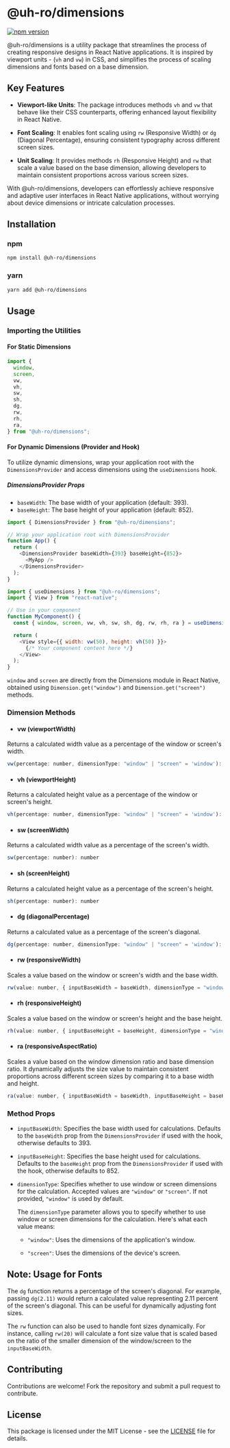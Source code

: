 # @uh-ro/dimensions

[![npm version](https://badge.fury.io/js/%40uh-ro%2Fdimensions.svg)](https://badge.fury.io/js/%40uh-ro%2Fdimensions)

@uh-ro/dimensions is a utility package that streamlines the process of creating responsive designs in React Native applications. It is inspired by viewport units - (`vh` and `vw`) in CSS, and simplifies the process of
scaling dimensions and fonts based on a base dimension.

## Key Features

- **Viewport-like Units**:
  The package introduces methods `vh` and `vw` that behave like their CSS counterparts, offering enhanced layout flexibility in React Native.

- **Font Scaling**: It enables font scaling using `rw` (Responsive Width) or `dg` (Diagonal Percentage), ensuring consistent typography across different screen sizes.

- **Unit Scaling**: It provides methods `rh` (Responsive Height) and `rw` that scale a value based on the base dimension, allowing developers to maintain consistent proportions across various screen sizes.

With @uh-ro/dimensions, developers can effortlessly achieve responsive and adaptive user interfaces in React Native applications, without worrying about device dimensions or intricate calculation processes.

## Installation

### npm

```bash
npm install @uh-ro/dimensions
```

### yarn

```bash
yarn add @uh-ro/dimensions
```

## Usage

### Importing the Utilities

#### For Static Dimensions

```javascript
import {
  window,
  screen,
  vw,
  vh,
  sw,
  sh,
  dg,
  rw,
  rh,
  ra,
} from "@uh-ro/dimensions";
```

#### For Dynamic Dimensions (Provider and Hook)

To utilize dynamic dimensions, wrap your application root with the `DimensionsProvider` and access dimensions using the `useDimensions` hook.

##### DimensionsProvider Props

- `baseWidth`: The base width of your application (default: 393).
- `baseHeight`: The base height of your application (default: 852).

```javascript
import { DimensionsProvider } from "@uh-ro/dimensions";

// Wrap your application root with DimensionsProvider
function App() {
  return (
    <DimensionsProvider baseWidth={393} baseHeight={852}>
      <MyApp />
    </DimensionsProvider>
  );
}
```

```javascript
import { useDimensions } from "@uh-ro/dimensions";
import { View } from "react-native";

// Use in your component
function MyComponent() {
  const { window, screen, vw, vh, sw, sh, dg, rw, rh, ra } = useDimensions();

  return (
    <View style={{ width: vw(50), height: vh(50) }}>
      {/* Your component content here */}
    </View>
  );
}
```

`window` and `screen` are directly from the Dimensions module in React Native, obtained using `Dimension.get("window")` and `Dimension.get("screen")` methods.

### Dimension Methods

- #### vw (viewportWidth)

Returns a calculated width value as a percentage of the window or screen's width.

```javascript
vw(percentage: number, dimensionType: "window" | "screen" = 'window'): number
```

- #### vh (viewportHeight)

Returns a calculated height value as a percentage of the window or screen's height.

```javascript
vh(percentage: number, dimensionType: "window" | "screen" = 'window'): number
```

- #### sw (screenWidth)

Returns a calculated width value as a percentage of the screen's width.

```javascript
sw(percentage: number): number
```

- #### sh (screenHeight)

Returns a calculated height value as a percentage of the screen's height.

```javascript
sh(percentage: number): number
```

- #### dg (diagonalPercentage)

Returns a calculated value as a percentage of the screen's diagonal.

```javascript
dg(percentage: number, dimensionType: "window" | "screen" = 'window'): number
```

- #### rw (responsiveWidth)

Scales a value based on the window or screen's width and the base width.

```javascript
rw(value: number, { inputBaseWidth = baseWidth, dimensionType = "window" }: RwParams): number
```

- #### rh (responsiveHeight)

Scales a value based on the window or screen's height and the base height.

```javascript
rh(value: number, { inputBaseHeight = baseHeight, dimensionType = "window" }: RhParams): number
```

- #### ra (responsiveAspectRatio)

Scales a value based on the window dimension ratio and base dimension ratio. It dynamically adjusts the size value to maintain consistent proportions across different screen sizes by comparing it to a base width and height.

```javascript
ra(value: number, { inputBaseWidth = baseWidth, inputBaseHeight = baseHeight, dimensionType = "window" }: RaParams): number
```

### Method Props

- `inputBaseWidth`: Specifies the base width used for calculations. Defaults to the `baseWidth` prop from the `DimensionsProvider` if used with the hook, otherwise defaults to 393.

- `inputBaseHeight`: Specifies the base height used for calculations. Defaults to the `baseHeight` prop from the `DimensionsProvider` if used with the hook, otherwise defaults to 852.

- `dimensionType`: Specifies whether to use window or screen dimensions for the calculation. Accepted values are `"window"` or `"screen"`. If not provided, `"window"` is used by default.

  The `dimensionType` parameter allows you to specify whether to use window or screen dimensions for the calculation. Here's what each value means:

  - `"window"`: Uses the dimensions of the application's window.

  - `"screen"`: Uses the dimensions of the device's screen.

## Note: Usage for Fonts

The `dg` function returns a percentage of the screen's diagonal. For example, passing `dg(2.11)` would return a calculated value representing 2.11 percent of the screen's diagonal. This can be useful for dynamically adjusting font sizes.

The `rw` function can also be used to handle font sizes dynamically. For instance, calling `rw(20)` will calculate a font size value that is scaled based on the ratio of the smaller dimension of the window/screen to the `inputBaseWidth`.

## Contributing

Contributions are welcome! Fork the repository and submit a pull request to contribute.

## License

This package is licensed under the MIT License - see the [LICENSE](LICENSE) file for details.
